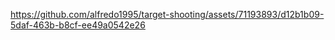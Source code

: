 https://github.com/alfredo1995/target-shooting/assets/71193893/d12b1b09-5daf-463b-b8cf-ee49a0542e26

 
 
 
 
